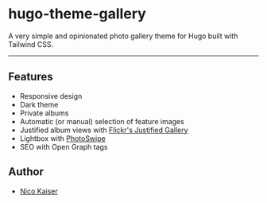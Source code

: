 # hugo-theme-gallery

A very simple and opinionated photo gallery theme for Hugo built with Tailwind CSS.


---

## Features

- Responsive design
- Dark theme
- Private albums
- Automatic (or manual) selection of feature images
- Justified album views with [Flickr's Justified Gallery](https://github.com/nk-o/flickr-justified-gallery)
- Lightbox with [PhotoSwipe](https://photoswipe.com/)
- SEO with Open Graph tags

## Author

- [Nico Kaiser](https://kaiser.me/)
